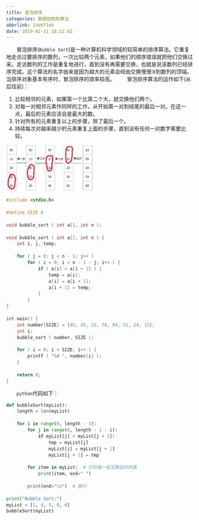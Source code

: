 ```yaml
---
title: 冒泡排序
categories: 数据结构和算法
abbrlink: 14e6f1eb
date: 2019-02-11 18:22:42
---
```

&emsp;&emsp;冒泡排序(`Bubble Sort`)是一种计算机科学领域的较简单的排序算法。它重复地走访过要排序的数列，一次比较两个元素，如果他们的顺序错误就把他们交换过来。走访数列的工作是重复地进行，直到没有再需要交换，也就是说该数列已经排序完成。这个算法的名字由来是因为越大的元素会经由交换慢慢`浮`到数列的顶端。当排序对象基本有序时，冒泡排序的效率较高。
&emsp;&emsp;冒泡排序算法的运作如下(从后往前)：

1. 比较相邻的元素，如果第一个比第二个大，就交换他们两个。
2. 对每一对相邻元素作同样的工作，从开始第一对到结尾的最后一对。在这一点，最后的元素应该会是最大的数。
3. 针对所有的元素重复以上的步骤，除了最后一个。
4. 持续每次对越来越少的元素重复上面的步骤，直到没有任何一对数字需要比较。

<img src="./冒泡排序/1.png" height="124" width="234">

``` cpp
#include <stdio.h>
​
#define SIZE 8
​
void bubble_sort ( int a[], int n );
​
void bubble_sort ( int a[], int n ) {
    int i, j, temp;
​
    for ( j = 0; j < n - 1; j++ )
        for ( i = 0; i < n - 1 - j; i++ ) {
            if ( a[i] > a[i + 1] ) {
                temp = a[i];
                a[i] = a[i + 1];
                a[i + 1] = temp;
            }
        }
}
​
int main() {
    int number[SIZE] = {95, 45, 15, 78, 84, 51, 24, 12};
    int i;
    bubble_sort ( number, SIZE );
​
    for ( i = 0; i < SIZE; i++ ) {
        printf ( "%d ", number[i] );
    }
​
    return 0;
}
```

&emsp;&emsp;`python`代码如下：

``` python
def bubbleSort(myList):
    length = len(myList)
​
    for i in range(0, length - 1):
        for j in range(0, length - 1 - i):
            if myList[j] > myList[j + 1]:
                tmp = myList[j]
                myList[j] = myList[j + 1]
                myList[j + 1] = tmp
​
        for item in myList:  # 打印每一轮交换后的列表
            print(item, end=" ")

        print(end="\n")  # 换行
​
print("Bubble Sort:")
myList = [1, 4, 5, 0, 6]
bubbleSort(myList)
```